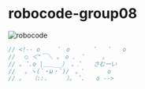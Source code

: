 # robocode-group08

![robocode](https://raw.github.com/wiki/MaxfieldWalker/robocode-group08/img/logo.png "robocode")

```java
// <!-- o　　　ﾟ　o　　　　ﾟ　　ﾟ　　o
// 　○ ＜"￣＼ 。　o .　ﾟ　　　｡
// 。 ﾟ.o |＿＿__） 。.ﾟ　　さむーい
// 　。ヽ(´・ω・`)/　。ﾟ　　　　o
// 。　 （::. 　　 ）。　ﾟ.　　o -->
```
